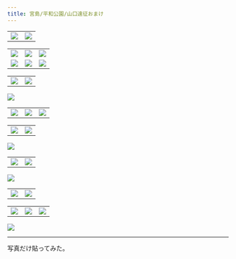 ```yaml
---
title: 宮島/平和公園/山口遠征おまけ
---
```


<table>
  <tr>
    <td><img src="https://photos.apkas.net/medium/202409/20240930-084143.webp" /></td>
    <td><img src="https://photos.apkas.net/medium/202409/20240930-084313.webp" /></td>
  </tr>
</table>

<table>
  <tr>
    <td><img class="top" src="https://photos.apkas.net/medium/202409/20240930-085923.webp" /></td>
    <td><img class="top" src="https://photos.apkas.net/medium/202409/20240930-090539.webp" /></td>
    <td><img class="top" src="https://photos.apkas.net/medium/202409/20240930-090919.webp" /></td>
  </tr>
  <tr>
    <td><img class="bottom" src="https://photos.apkas.net/medium/202409/20240930-091040.webp" /></td>
    <td><img class="bottom" src="https://photos.apkas.net/medium/202409/20240930-091306.webp" /></td>
    <td><img class="bottom" src="https://photos.apkas.net/medium/202409/20240930-092218.webp" /></td>
  </tr>
</table>

<table>
  <tr>
    <td><img src="https://photos.apkas.net/medium/202409/20240930-092323.webp" /></td>
    <td><img src="https://photos.apkas.net/medium/202409/20240930-092555.webp" /></td>
  </tr>
</table>

![](https://photos.apkas.net/medium/202409/20240930-093329.webp)

<table>
  <tr>
    <td><img src="https://photos.apkas.net/medium/202409/20240930-093751.webp" /></td>
    <td><img src="https://photos.apkas.net/medium/202409/20240930-095216.webp" /></td>
    <td><img src="https://photos.apkas.net/medium/202409/20240930-095321.webp" /></td>
  </tr>
</table>

<table>
  <tr>
    <td><img src="https://photos.apkas.net/medium/202409/20240930-101045.webp" /></td>
    <td><img src="https://photos.apkas.net/medium/202409/20240930-101856.webp" /></td>
  </tr>
</table>

![](https://photos.apkas.net/medium/202409/20240930-105156.webp)

<table>
  <tr>
    <td><img src="https://photos.apkas.net/medium/202409/20240930-120151.webp" /></td>
    <td><img src="https://photos.apkas.net/medium/202409/20240930-121102.webp" /></td>
  </tr>
</table>

![](https://photos.apkas.net/medium/202409/20240930-131406.webp)

<table>
  <tr>
    <td><img src="https://photos.apkas.net/medium/202409/20240930-143522.webp" /></td>
    <td><img src="https://photos.apkas.net/medium/202409/20240930-151400.webp" /></td>
  </tr>
</table>

<table>
  <tr>
    <td><img src="https://photos.apkas.net/medium/202409/20240930-184603.webp" /></td>
    <td><img src="https://photos.apkas.net/medium/202409/20240930-185000.webp" /></td>
    <td><img src="https://photos.apkas.net/medium/202409/20240930-185644.webp" /></td>
  </tr>
</table>

![](https://photos.apkas.net/medium/202409/20240930-191145.webp)

---

写真だけ貼ってみた。
